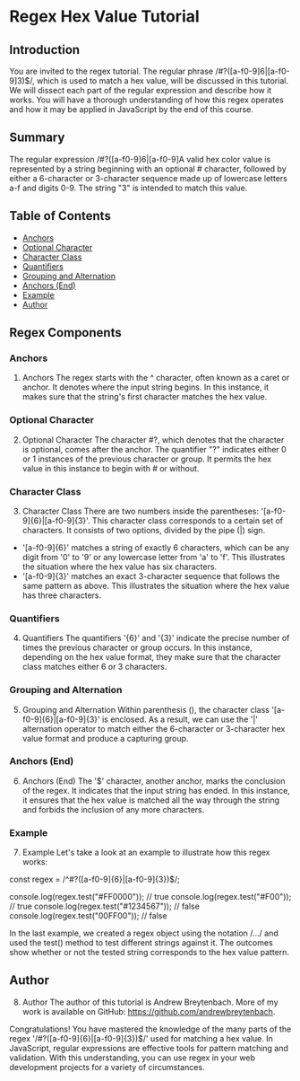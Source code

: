 # Regex Hex Value Tutorial

## Introduction

You are invited to the regex tutorial. The regular phrase /#?([a-f0-9]6|[a-f0-9]3)$/, which is used to match a hex value, will be discussed in this tutorial. We will dissect each part of the regular expression and describe how it works. You will have a thorough understanding of how this regex operates and how it may be applied in JavaScript by the end of this course.

## Summary

The regular expression /#?([a-f0-9]6|[a-f0-9]A valid hex color value is represented by a string beginning with an optional # character, followed by either a 6-character or 3-character sequence made up of lowercase letters a-f and digits 0-9. The string "3" is intended to match this value.

## Table of Contents

- [Anchors](#anchors)
- [Optional Character](#optional-character)
- [Character Class](#character-class)
- [Quantifiers](#quantifiers)
- [Grouping and Alternation](#grouping-and-alternation)
- [Anchors (End)](#anchors-end)
- [Example](#example)
- [Author](#author)

## Regex Components

### Anchors

1. Anchors <a name="anchors"></a>
The regex starts with the ^ character, often known as a caret or anchor. It denotes where the input string begins. In this instance, it makes sure that the string's first character matches the hex value.

### Optional Character

2. Optional Character <a name="optional-character"></a>
The character #?, which denotes that the character is optional, comes after the anchor. The quantifier "?" indicates either 0 or 1 instances of the previous character or group. It permits the hex value in this instance to begin with # or without.

### Character Class

3. Character Class <a name="character-class"></a>
There are two numbers inside the parentheses: '[a-f0-9]{6}|[a-f0-9]{3}'. This character class corresponds to a certain set of characters. It consists of two options, divided by the pipe (|) sign.
* '[a-f0-9]{6}' matches a string of exactly 6 characters, which can be any digit from '0' to '9' or any lowercase letter from 'a' to 'f'. This illustrates the situation where the hex value has six characters.
* '[a-f0-9]{3}' matches an exact 3-character sequence that follows the same pattern as above. This illustrates the situation where the hex value has three characters.

### Quantifiers

4. Quantifiers <a name="quantifiers"></a>
The quantifiers '{6}' and '{3}' indicate the precise number of times the previous character or group occurs. In this instance, depending on the hex value format, they make sure that the character class matches either 6 or 3 characters.

### Grouping and Alternation

5. Grouping and Alternation <a name="grouping-and-alternation"></a>
Within parenthesis (), the character class '[a-f0-9]{6}|[a-f0-9]{3}' is enclosed. As a result, we can use the '|' alternation operator to match either the 6-character or 3-character hex value format and produce a capturing group.

### Anchors (End)

6. Anchors (End) <a name="anchors-end"></a>
The '$' character, another anchor, marks the conclusion of the regex. It indicates that the input string has ended. In this instance, it ensures that the hex value is matched all the way through the string and forbids the inclusion of any more characters.

### Example

7. Example <a name="example"></a>
Let's take a look at an example to illustrate how this regex works:

const regex = /^#?([a-f0-9]{6}|[a-f0-9]{3})$/;

console.log(regex.test("#FF0000")); // true
console.log(regex.test("#F00")); // true
console.log(regex.test("#1234567")); // false
console.log(regex.test("00FF00")); // false

In the last example, we created a regex object using the notation /.../ and used the test() method to test different strings against it. The outcomes show whether or not the tested string corresponds to the hex value pattern.

## Author

8. Author <a name="author"></a>
The author of this tutorial is Andrew Breytenbach. More of my work is available on GitHub: https://github.com/andrewbreytenbach.

Congratulations! You have mastered the knowledge of the many parts of the regex '/#?([a-f0-9]{6}|[a-f0-9]{3})$/' used for matching a hex value. In JavaScript, regular expressions are effective tools for pattern matching and validation. With this understanding, you can use regex in your web development projects for a variety of circumstances.
